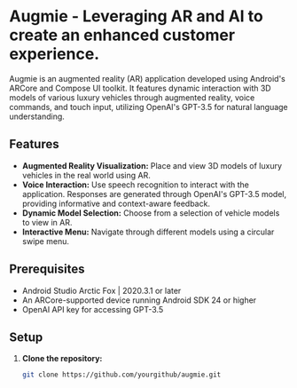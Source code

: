 # Augmie - Leveraging AR and AI to create an enhanced customer experience.

Augmie is an augmented reality (AR) application developed using Android's ARCore and Compose UI toolkit. It features dynamic interaction with 3D models of various luxury vehicles through augmented reality, voice commands, and touch input, utilizing OpenAI's GPT-3.5 for natural language understanding.

## Features

- **Augmented Reality Visualization:** Place and view 3D models of luxury vehicles in the real world using AR.
- **Voice Interaction:** Use speech recognition to interact with the application. Responses are generated through OpenAI's GPT-3.5 model, providing informative and context-aware feedback.
- **Dynamic Model Selection:** Choose from a selection of vehicle models to view in AR.
- **Interactive Menu:** Navigate through different models using a circular swipe menu.

## Prerequisites

- Android Studio Arctic Fox | 2020.3.1 or later
- An ARCore-supported device running Android SDK 24 or higher
- OpenAI API key for accessing GPT-3.5

## Setup

1. **Clone the repository:**

   ```bash
   git clone https://github.com/yourgithub/augmie.git
